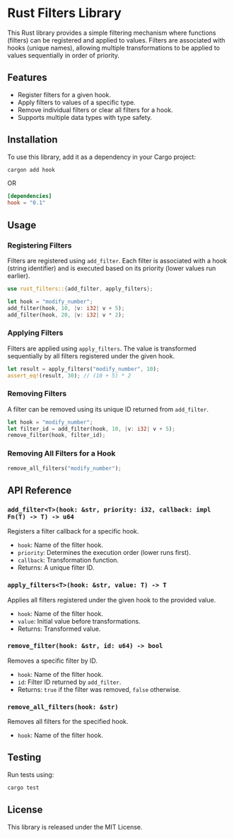 
# Rust Filters Library

This Rust library provides a simple filtering mechanism where functions (filters) can be registered and applied to values. Filters are associated with hooks (unique names), allowing multiple transformations to be applied to values sequentially in order of priority.

## Features
- Register filters for a given hook.
- Apply filters to values of a specific type.
- Remove individual filters or clear all filters for a hook.
- Supports multiple data types with type safety.

## Installation

To use this library, add it as a dependency in your Cargo project:

```bash
cargon add hook
```

OR

```toml
[dependencies]
hook = "0.1"
```

## Usage

### Registering Filters

Filters are registered using `add_filter`. Each filter is associated with a hook (string identifier) and is executed based on its priority (lower values run earlier).

```rust
use rust_filters::{add_filter, apply_filters};

let hook = "modify_number";
add_filter(hook, 10, |v: i32| v + 5);
add_filter(hook, 20, |v: i32| v * 2);
```

### Applying Filters

Filters are applied using `apply_filters`. The value is transformed sequentially by all filters registered under the given hook.

```rust
let result = apply_filters("modify_number", 10);
assert_eq!(result, 30); // (10 + 5) * 2
```

### Removing Filters

A filter can be removed using its unique ID returned from `add_filter`.

```rust
let hook = "modify_number";
let filter_id = add_filter(hook, 10, |v: i32| v + 5);
remove_filter(hook, filter_id);
```

### Removing All Filters for a Hook

```rust
remove_all_filters("modify_number");
```

## API Reference

### `add_filter<T>(hook: &str, priority: i32, callback: impl Fn(T) -> T) -> u64`
Registers a filter callback for a specific hook.

- `hook`: Name of the filter hook.
- `priority`: Determines the execution order (lower runs first).
- `callback`: Transformation function.
- Returns: A unique filter ID.

### `apply_filters<T>(hook: &str, value: T) -> T`
Applies all filters registered under the given hook to the provided value.

- `hook`: Name of the filter hook.
- `value`: Initial value before transformations.
- Returns: Transformed value.

### `remove_filter(hook: &str, id: u64) -> bool`
Removes a specific filter by ID.

- `hook`: Name of the filter hook.
- `id`: Filter ID returned by `add_filter`.
- Returns: `true` if the filter was removed, `false` otherwise.

### `remove_all_filters(hook: &str)`
Removes all filters for the specified hook.

- `hook`: Name of the filter hook.

## Testing

Run tests using:

```sh
cargo test
```

## License
This library is released under the MIT License.

